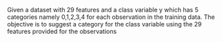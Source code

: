 Given a dataset with 29 features and a class variable y which has 5 categories namely 0,1,2,3,4
for each observation in the training data. The objective is to suggest a category for the class
variable using the 29 features provided for the observations
